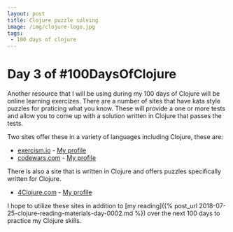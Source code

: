```yaml
---
layout: post
title: Clojure puzzle solving
image: /img/clojure-logo.jpg
tags:
 - 100 days of clojure
---
```


# Day 3 of #100DaysOfClojure

Another resource that I will be using during my 100 days of Clojure will be online learning exercizes. There are a number of sites that have kata style puzzles for praticing what you know.  These will provide a one or more tests and allow you to come up with a solution written in Clojure that passes the tests. 

Two sites offer these in a variety of languages including Clojure, these are:
* [exercism.io](https://exercism.io/tracks/clojure) - [My profile](https://exercism.io/profiles/jamalhansen)
* [codewars.com](https://www.codewars.com/kata/search/clojure?q=&beta=false) - [My profile](https://www.codewars.com/users/jamalhansen)

There is also a site that is written in Clojure and offers puzzles specifically written for Clojure.

* [4Clojure.com](http://www.4clojure.com/) - [My profile](http://www.4clojure.com/user/jamalhansen)

I hope to utilize these sites in addition to [my reading]({% post_url 2018-07-25-clojure-reading-materials-day-0002.md %}) over the next 100 days to practice my Clojure skills. 
